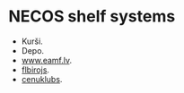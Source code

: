 # NECOS shelf systems

* Kurši.
* Depo.
* www.eamf.lv.
* [flbirojs](http://www.flbirojs.lv/lv/furnitura-mebelem/plauktu-sistemas-necos/necos-detalas-1/kronsteins-laminata-plauktam).
* [cenuklubs](http://cenuklubs.lv/default/necos-statnis-43-balts-104028.html).
